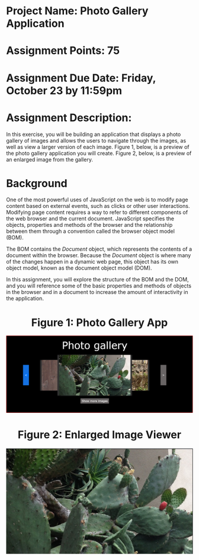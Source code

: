 <h1><b>Project Name:</b> Photo Gallery Application</h1>

<h1><b>Assignment Points: </b>  75</h1>

<h1><b>Assignment Due Date:</b>   Friday, October 23 by 11:59pm </h1>

<h1><b>Assignment Description:</b></h1>

In this exercise, you will be building an application that displays a photo gallery of images and allows the users to navigate through the images, as well as view a larger version of each image.  Figure 1, below, is a preview of the photo gallery application you will create.  Figure 2, below, is a preview of an enlarged image from the gallery.

<h1><b>Background</b></h1>
One of the most powerful uses of JavaScript on the web is to modify page content based on external events, such as clicks or other user interactions.  Modifying page content requires a way to refer to different components of the web browser and the current document.  JavaScript specifies the objects, properties and methods of the browser and the relationship between them through a convention called the browser object model (BOM).

The BOM contains the <i>Document</i> object, which represents the contents of a document within the browser.  Because the <i>Document</i> object is where many of the changes happen in a dynamic web page, this object has its own object model, known as the document object model (DOM).  

In this assignment, you will explore the structure of the BOM and the DOM, and you will reference some of the basic properties and methods of objects in the browser and in a document to increase the amount of interactivity in the application.

<center>
<h1>Figure 1:  Photo Gallery App</h1>
<img src=".guides/img/photoGallery.png" alt="Photo Gallery App" />

</center>
<center>
<h1>Figure 2:  Enlarged Image Viewer</h1>
<img src=".guides/img/zoomPlant.png" alt="Image Viewer" />
</center>